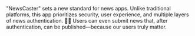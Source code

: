  "NewsCaster" sets a new standard for news apps. Unlike traditional platforms, this app prioritizes security, user experience, and multiple layers of news authentication. 📰✨ Users can even submit news that, after authentication, can be published—because our users truly matter. 

<!---
aneebnaqvi15/aneebnaqvi15 is a ✨ special ✨ repository because its `README.md` (this file) appears on your GitHub profile.
You can click the Preview link to take a look at your changes.
--->
